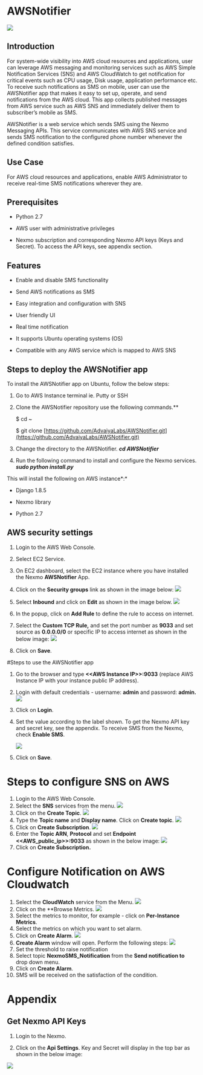 # AWSNotifier

![](https://raw.githubusercontent.com/niravtadvaiya/AWSNotifier/master/docs/logo.jpg)

## Introduction


For system-wide visibility into AWS cloud resources and applications, user can leverage AWS messaging and monitoring services such as AWS Simple Notification Services (SNS) and AWS CloudWatch to get notification for critical events such as CPU usage, Disk usage, application performance etc. To receive such notifications as SMS on mobile, user can use the AWSNotifier app that makes it easy to set up, operate, and send notifications from the AWS cloud. This app collects published messages from AWS service such as AWS SNS and immediately deliver them to subscriber’s mobile as SMS.

AWSNotifier is a web service which sends SMS using the Nexmo Messaging APIs. This service communicates with AWS SNS service and sends SMS notification to the configured phone number whenever the defined condition satisfies.


## Use Case

For AWS cloud resources and applications, enable AWS Administrator to receive real-time SMS notifications wherever they are.

## Prerequisites 

-   Python 2.7

-   AWS user with administrative privileges

-   Nexmo subscription and corresponding Nexmo API keys (Keys and Secret). To access the API keys, see appendix section.

## Features

-   Enable and disable SMS functionality

-   Send AWS notifications as SMS

-   Easy integration and configuration with SNS

-   User friendly UI

-   Real time notification

-   It supports Ubuntu operating systems (OS)

-   Compatible with any AWS service which is mapped to AWS SNS

## Steps to deploy the AWSNotifier app


To install the AWSNotifier app on Ubuntu, follow the below steps:

1.  Go to AWS Instance terminal ie. Putty or SSH

2.  Clone the AWSNotifier repository use the following commands.**

    $ cd ~
	
    $ git clone [https://github.com/AdvaiyaLabs/AWSNotifier.git](https://github.com/AdvaiyaLabs/AWSNotifier.git)

3.  Change the directory to the AWSNotifier.
    ***cd AWSNotifier***

4.  Run the following command to install and configure the Nexmo services.
    ***sudo python install.py***

This will install the following on AWS instance*:*

-   Django 1.8.5

-   Nexmo library

-   Python 2.7

## AWS security settings

1.  Login to the AWS Web Console.

2.  Select EC2 Service.

3.  On EC2 dashboard, select the EC2 instance where you have installed the Nexmo **AWSNotifier** App.

4.  Click on the **Security groups** link as shown in the image below:
	![](https://raw.githubusercontent.com/niravtadvaiya/AWSNotifier/master/docs/1.png)
5.  Select **Inbound** and click on **Edit** as shown in the image below.
	![](https://raw.githubusercontent.com/niravtadvaiya/AWSNotifier/master/docs/2.png)
6.  In the popup, click on **Add Rule** to define the rule to access on internet.
7.  Select the **Custom TCP Rule,** and set the port number as **9033** and set source as **0.0.0.0/0** or specific IP to access internet as shown in the below image:
	![](https://raw.githubusercontent.com/niravtadvaiya/AWSNotifier/master/docs/3.png)
8.  Click on **Save**.

#Steps to use the AWSNotifier app

1.  Go to the browser and type **&lt;&lt;AWS Instance IP&gt;&gt;:9033** (replace AWS Instance IP with your instance public IP address).

2.  Login with default credentials - username: **admin** and password: **admin.**
	![](https://raw.githubusercontent.com/niravtadvaiya/AWSNotifier/master/docs/4.png)
3.  Click on **Login**.
4.  Set the value according to the label shown. To get the Nexmo API key and secret key, see the appendix. To receive SMS from the Nexmo, check **Enable SMS**.

	![](https://raw.githubusercontent.com/niravtadvaiya/AWSNotifier/master/docs/5.png)
5.  Click on **Save**.

Steps to configure SNS on AWS
=============================

1.  Login to the AWS Web Console.
2.  Select the **SNS** services from the menu.
	![](https://raw.githubusercontent.com/niravtadvaiya/AWSNotifier/master/docs/6.png)
3.  Click on the **Create Topic**.
	![](https://raw.githubusercontent.com/niravtadvaiya/AWSNotifier/master/docs/7.png)
4.  Type the **Topic name** and **Display name**. Click on **Create topic**.
	![](https://raw.githubusercontent.com/niravtadvaiya/AWSNotifier/master/docs/8.png)
5.  Click on **Create Subscription**.
	![](https://raw.githubusercontent.com/niravtadvaiya/AWSNotifier/master/docs/9.png)
6.  Enter the **Topic ARN**, **Protocol** and set **Endpoint** **&lt;&lt;AWS\_public\_ip&gt;&gt;:9033** as shown in the below image:
	![](https://raw.githubusercontent.com/niravtadvaiya/AWSNotifier/master/docs/10.png)
7.  Click on **Create Subscription.**

Configure Notification on AWS Cloudwatch 
=========================================

1.  Select the **CloudWatch** service from the Menu.
	![](https://raw.githubusercontent.com/niravtadvaiya/AWSNotifier/master/docs/11.png)
2.  Click on the **Browse Metrics.
	![](https://raw.githubusercontent.com/niravtadvaiya/AWSNotifier/master/docs/12.png)
3.  Select the metrics to monitor, for example - click on **Per-Instance Metrics**.
4.  Select the metrics on which you want to set alarm.
5.  Click on **Create Alarm**.
	![](https://raw.githubusercontent.com/niravtadvaiya/AWSNotifier/master/docs/13.png)
6.  **Create Alarm** window will open. Perform the following steps:
	![](https://raw.githubusercontent.com/niravtadvaiya/AWSNotifier/master/docs/14.png)
7.  Set the threshold to raise notification
8.  Select topic **NexmoSMS\_Notification** from the **Send notification to** drop down menu.
9.  Click on **Create Alarm**.
10.  SMS will be received on the satisfaction of the condition.

Appendix
========

Get Nexmo API Keys
------------------

1.  Login to the Nexmo.

2.  Click on the **Api Settings**. Key and Secret will display in the top bar as shown in the below image:

![](https://raw.githubusercontent.com/niravtadvaiya/AWSNotifier/master/docs/14.png)
